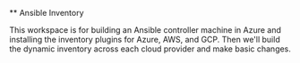 ** Ansible Inventory

This workspace is for building an Ansible controller machine in Azure and installing the inventory plugins for Azure, AWS, and GCP. Then we'll build the dynamic inventory across each cloud provider and make basic changes.